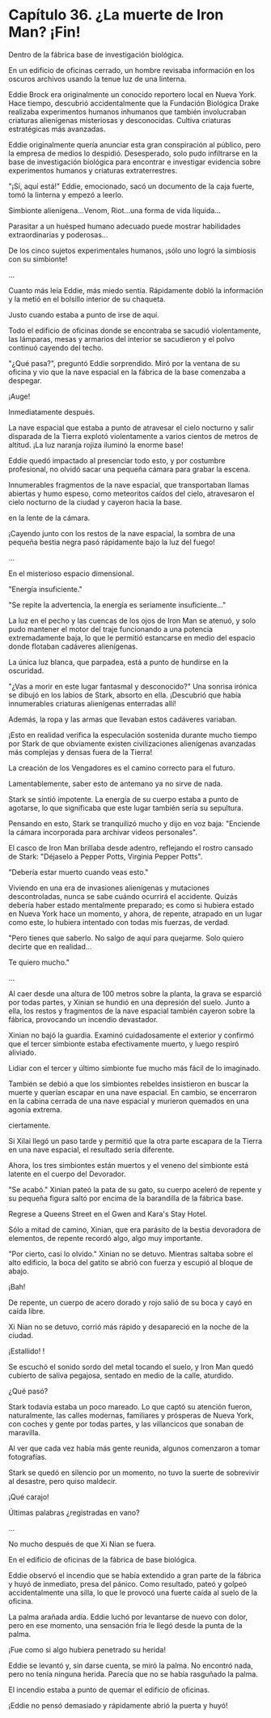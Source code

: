 
# Capítulo 36. ¿La muerte de Iron Man? ¡Fin!


Dentro de la fábrica base de investigación biológica.

En un edificio de oficinas cerrado, un hombre revisaba información en los oscuros archivos usando la tenue luz de una linterna.

Eddie Brock era originalmente un conocido reportero local en Nueva York. Hace tiempo, descubrió accidentalmente que la Fundación Biológica Drake realizaba experimentos humanos inhumanos que también involucraban criaturas alienígenas misteriosas y desconocidas. Cultiva criaturas estratégicas más avanzadas.

Eddie originalmente quería anunciar esta gran conspiración al público, pero la empresa de medios lo despidió. Desesperado, solo pudo infiltrarse en la base de investigación biológica para encontrar e investigar evidencia sobre experimentos humanos y criaturas extraterrestres.

"¡Sí, aquí está!" Eddie, emocionado, sacó un documento de la caja fuerte, tomó la linterna y empezó a leerlo.

Simbionte alienígena...Venom, Riot...una forma de vida líquida...

Parasitar a un huésped humano adecuado puede mostrar habilidades extraordinarias y poderosas...

De los cinco sujetos experimentales humanos, ¡sólo uno logró la simbiosis con su simbionte!

…

Cuanto más leía Eddie, más miedo sentía. Rápidamente dobló la información y la metió en el bolsillo interior de su chaqueta.

Justo cuando estaba a punto de irse de aquí.

Todo el edificio de oficinas donde se encontraba se sacudió violentamente, las lámparas, mesas y armarios del interior se sacudieron y el polvo continuó cayendo del techo.

"¿Qué pasa?", preguntó Eddie sorprendido. Miró por la ventana de su oficina y vio que la nave espacial en la fábrica de la base comenzaba a despegar.

¡Auge!

Inmediatamente después.

La nave espacial que estaba a punto de atravesar el cielo nocturno y salir disparada de la Tierra explotó violentamente a varios cientos de metros de altitud. ¡La luz naranja rojiza iluminó la enorme base!

Eddie quedó impactado al presenciar todo esto, y por costumbre profesional, no olvidó sacar una pequeña cámara para grabar la escena.

Innumerables fragmentos de la nave espacial, que transportaban llamas abiertas y humo espeso, como meteoritos caídos del cielo, atravesaron el cielo nocturno de la ciudad y cayeron hacia la base.

en la lente de la cámara.

¡Cayendo junto con los restos de la nave espacial, la sombra de una pequeña bestia negra pasó rápidamente bajo la luz del fuego!

…

En el misterioso espacio dimensional.

"Energía insuficiente."

"Se repite la advertencia, la energía es seriamente insuficiente..."

La luz en el pecho y las cuencas de los ojos de Iron Man se atenuó, y solo pudo mantener el motor del traje funcionando a una potencia extremadamente baja, lo que le permitió estancarse en medio del espacio donde flotaban cadáveres alienígenas.

La única luz blanca, que parpadea, está a punto de hundirse en la oscuridad.

"¿Vas a morir en este lugar fantasmal y desconocido?" Una sonrisa irónica se dibujó en los labios de Stark, absorto en ella. ¡Descubrió que había innumerables criaturas alienígenas enterradas allí!

Además, la ropa y las armas que llevaban estos cadáveres variaban.

¡Esto en realidad verifica la especulación sostenida durante mucho tiempo por Stark de que obviamente existen civilizaciones alienígenas avanzadas más complejas y densas fuera de la Tierra!

La creación de los Vengadores es el camino correcto para el futuro.

Lamentablemente, saber esto de antemano ya no sirve de nada.

Stark se sintió impotente. La energía de su cuerpo estaba a punto de agotarse, lo que significaba que este lugar también sería su sepultura.

Pensando en esto, Stark se tranquilizó mucho y dijo en voz baja: "Enciende la cámara incorporada para archivar videos personales".

El casco de Iron Man brillaba desde adentro, reflejando el rostro cansado de Stark: "Déjaselo a Pepper Potts, Virginia Pepper Potts".

"Debería estar muerto cuando veas esto."

Viviendo en una era de invasiones alienígenas y mutaciones descontroladas, nunca se sabe cuándo ocurrirá el accidente. Quizás debería haber estado mentalmente preparado; es como si hubiera estado en Nueva York hace un momento, y ahora, de repente, atrapado en un lugar como este, lo hubiera intentado con todas mis fuerzas, de verdad.

"Pero tienes que saberlo. No salgo de aquí para quejarme. Solo quiero decirte que en realidad...

Te quiero mucho."

…

Al caer desde una altura de 100 metros sobre la planta, la grava se esparció por todas partes, y Xinian se hundió en una depresión del suelo. Junto a ella, los restos y fragmentos de la nave espacial también cayeron sobre la fábrica, provocando un incendio devastador.

Xinian no bajó la guardia. Examinó cuidadosamente el exterior y confirmó que el tercer simbionte estaba efectivamente muerto, y luego respiró aliviado.

Lidiar con el tercer y último simbionte fue mucho más fácil de lo imaginado.

También se debió a que los simbiontes rebeldes insistieron en buscar la muerte y querían escapar en una nave espacial. En cambio, se encerraron en la cabina cerrada de una nave espacial y murieron quemados en una agonía extrema.

ciertamente.

Si Xilai llegó un paso tarde y permitió que la otra parte escapara de la Tierra en una nave espacial, el resultado sería diferente.

Ahora, los tres simbiontes están muertos y el veneno del simbionte está latente en el cuerpo del Devorador.

"Se acabó." Xinian pateó la pata de su gato, su cuerpo aceleró de repente y su pequeña figura saltó por encima de la barandilla de la fábrica base.

Regrese a Queens Street en el Gwen and Kara's Stay Hotel.

Sólo a mitad de camino, Xinian, que era parásito de la bestia devoradora de elementos, de repente recordó algo, algo muy importante.

"Por cierto, casi lo olvido." Xinian no se detuvo. Mientras saltaba sobre el alto edificio, la boca del gatito se abrió con fuerza y escupió al bloque de abajo.

¡Bah!

De repente, un cuerpo de acero dorado y rojo salió de su boca y cayó en caída libre.

Xi Nian no se detuvo, corrió más rápido y desapareció en la noche de la ciudad.

¡Estallido! !

Se escuchó el sonido sordo del metal tocando el suelo, y Iron Man quedó cubierto de saliva pegajosa, sentado en medio de la calle, aturdido.

¿Qué pasó?

Stark todavía estaba un poco mareado. Lo que captó su atención fueron, naturalmente, las calles modernas, familiares y prósperas de Nueva York, con coches y gente por todas partes, y las villancicos que sonaban de maravilla.

Al ver que cada vez había más gente reunida, algunos comenzaron a tomar fotografías.

Stark se quedó en silencio por un momento, no tuvo la suerte de sobrevivir al desastre, pero quiso maldecir.

¡Qué carajo!

Últimas palabras ¿registradas en vano?

…

No mucho después de que Xi Nian se fuera.

En el edificio de oficinas de la fábrica de base biológica.

Eddie observó el incendio que se había extendido a gran parte de la fábrica y huyó de inmediato, presa del pánico. Como resultado, pateó y golpeó accidentalmente una silla, lo que le provocó una fuerte caída al suelo de la oficina.

La palma arañada ardía. Eddie luchó por levantarse de nuevo con dolor, pero en ese momento, una sensación fría le llegó desde la punta de la palma.

¡Fue como si algo hubiera penetrado su herida!

Eddie se levantó y, sin darse cuenta, se miró la palma. No encontró nada, pero no tenía ninguna herida. Parecía que no se había rasguñado la palma.

El incendio estaba a punto de quemar el edificio de oficinas.

¡Eddie no pensó demasiado y rápidamente abrió la puerta y huyó!